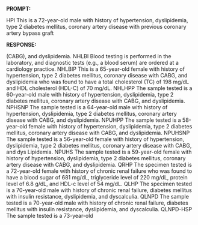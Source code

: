 **PROMPT:**

HPI This is a 72-year-old male with history of hypertension, dyslipidemia, type 2 diabetes mellitus, coronary artery disease with previous coronary artery bypass graft

**RESPONSE:**

  (CABG), and dyslipidemia.  NHLBI Blood testing is performed in the laboratory, and diagnostic tests (e.g., a blood serum) are ordered at a cardiology practice.  NHLBIP This is a 65-year-old female with history of hypertension, type 2 diabetes mellitus, coronary disease with CABG, and dyslipidemia who was found to have a total cholesterol (TC) of 198 mg/dL and HDL cholesterol (HDL-C) of 70 mg/dL.  NHLHPP The sample tested is a 60-year-old male with history of hypertension, dyslipidemia, type 2 diabetes mellitus, coronary artery disease with CABG, and dyslipidemia.  NPHSNP The sample tested is a 64-year-old male with history of hypertension, dyslipidemia, type 2 diabetes mellitus, coronary artery disease with CABG, and dyslipidemia.  NPUHPP The sample tested is a 58-year-old female with history of hypertension, dyslipidemia, type 2 diabetes mellitus, coronary artery disease with CABG, and dyslipidemia.  NPUHSNP The sample tested is a 56-year-old female with history of hypertension, dyslipidemia, type 2 diabetes mellitus, coronary artery disease with CABG, and dys Lipidemia.  NPUHS The sample tested is a 59-year-old female with history of hypertension, dyslipidemia, type 2 diabetes mellitus, coronary artery disease with CABG, and dyslipidemia.  QRHP The specimen tested is a 72-year-old female with history of chronic renal failure who was found to have a blood sugar of 681 mg/dL, triglyceride level of 220 mg/dL, protein level of 6.8 g/dL, and HDL-c level of 54 mg/dL.  QLHP The specimen tested is a 70-year-old male with history of chronic renal failure, diabetes mellitus with insulin resistance, dyslipidemia, and dyscalculia.  QLNPD The sample tested is a 70-year-old male with history of chronic renal failure, diabetes mellitus with insulin resistance, dyslipidemia, and dyscalculia.  QLNPD-HSP The sample tested is a 73-year-old